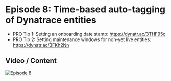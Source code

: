 # Episode 8: Time-based auto-tagging of Dynatrace entities

- PRO Tip 1: Setting an onboarding date stamp: https://dynatr.ac/3THF95c
- PRO Tip 2: Setting maintenance windows for non-yet live entities: https://dynatr.ac/3FKh2Nn

## Video / Content

[![Episode 8](https://img.youtube.com/vi/kSsbQngFDiE/0.jpg)](https://www.youtube.com/watch?v=kSsbQngFDiE)
